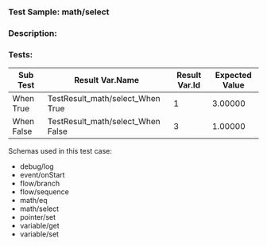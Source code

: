 ### **Test Sample:** math/select
### **Description:** 

### Tests:
| Sub Test | Result Var.Name | Result Var.Id | Expected Value
| ----------- | ----------- | ----------- |----------- |
| When True | TestResult_math/select_When True | 1 | 3.00000
| When False | TestResult_math/select_When False | 3 | 1.00000

Schemas used in this test case:
- debug/log
- event/onStart
- flow/branch
- flow/sequence
- math/eq
- math/select
- pointer/set
- variable/get
- variable/set
